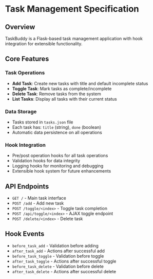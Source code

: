 # Task Management Specification

## Overview
TaskBuddy is a Flask-based task management application with hook integration for extensible functionality.

## Core Features

### Task Operations
- **Add Task**: Create new tasks with title and default incomplete status
- **Toggle Task**: Mark tasks as complete/incomplete
- **Delete Task**: Remove tasks from the system
- **List Tasks**: Display all tasks with their current status

### Data Storage
- Tasks stored in `tasks.json` file
- Each task has: `title` (string), `done` (boolean)
- Automatic data persistence on all operations

### Hook Integration
- Pre/post operation hooks for all task operations
- Validation hooks for data integrity
- Logging hooks for monitoring and debugging
- Extensible hook system for future enhancements

## API Endpoints
- `GET /` - Main task interface
- `POST /add` - Add new task
- `POST /toggle/<index>` - Toggle task completion
- `POST /api/toggle/<index>` - AJAX toggle endpoint
- `POST /delete/<index>` - Delete task

## Hook Events
- `before_task_add` - Validation before adding
- `after_task_add` - Actions after successful add
- `before_task_toggle` - Validation before toggle
- `after_task_toggle` - Actions after successful toggle
- `before_task_delete` - Validation before delete
- `after_task_delete` - Actions after successful delete